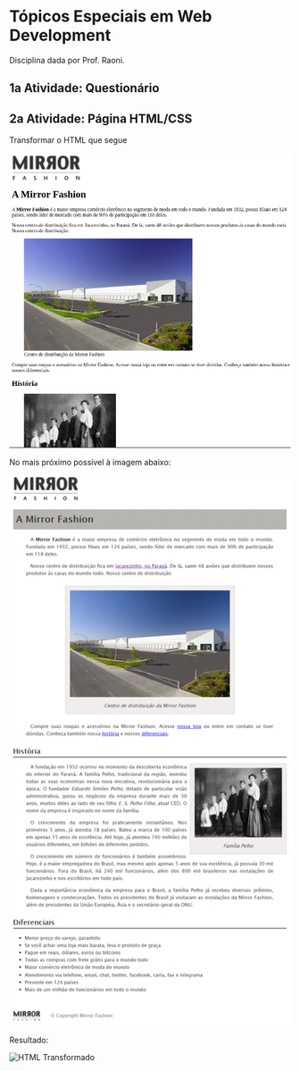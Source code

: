 # Tópicos Especiais em Web Development

Disciplina dada por Prof. Raoni.

## 1a Atividade: Questionário



## 2a Atividade: Página HTML/CSS

Transformar o HTML que segue

![HTML Puro](imgs/htmlAntigo.png "HTML a adicionar CSS")

No mais próximo possível à imagem abaixo:

![HTML com CSS](imgs/sobre_referencia.png "HTML e CSS")

Resultado:

![HTML Transformado](imgs/htmlTransformado.png "HTML adicionado CSS")